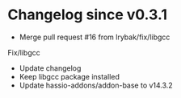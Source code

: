 # Changelog since v0.3.1
- Merge pull request #16 from lrybak/fix/libgcc

Fix/libgcc 
- Update changelog 
- Keep libgcc package installed 
- Update hassio-addons/addon-base to v14.3.2 

